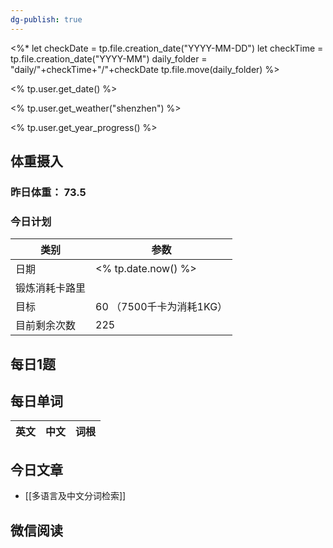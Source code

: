 ```yaml
---
dg-publish: true
---
```

<%*
let checkDate = tp.file.creation_date("YYYY-MM-DD")
let checkTime = tp.file.creation_date("YYYY-MM")
daily_folder = "daily/"+checkTime+"/"+checkDate
tp.file.move(daily_folder)
%>

<% tp.user.get_date() %>

<% tp.user.get_weather("shenzhen") %>

<% tp.user.get_year_progress() %>

## 体重摄入

### 昨日体重： 73.5
### 今日计划

| 类别           | 参数                    |
| -------------- | ----------------------- |
| 日期           | <% tp.date.now() %>               |
| 锻炼消耗卡路里 | |
| 目标           | 60      （7500千卡为消耗1KG）                |
| 目前剩余次数               |        225                  |



## 每日1题


## 每日单词

| 英文       | 中文       |词根|
| ---------- | ---------- | ---|


## 今日文章

- [[多语言及中文分词检索]]

## 微信阅读

<!-- start of weread -->

<!-- end of weread -->
